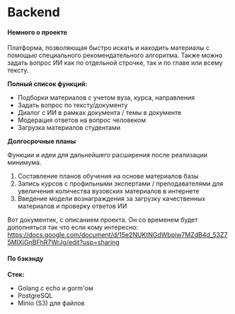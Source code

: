 # Backend

#### Немного о проекте

Платформа, позволяющая быстро искать и находить материалы с помощью
специального рекомендательного алгоритма. Также можно задать вопрос ИИ
как по отдельной строчке, так и по главе или всему тексту.

**Полный список функций:**

* Подборки материалов с учетом вуза, курса, направления
* Задать вопрос по тексту/документу
* Диалог с ИИ в рамках документа / темы в документе
* Модерация ответов на вопрос человеком
* Загрузка материалов студентами

**Долгосрочные планы**

Функции и идеи для дальнейшего расширения после реализации минимума.

1. Составление планов обучения на основе материалов базы
2. Запись курсов с профильными экспертами / преподавателями для увеличения количества вузовских материалов в интернете
3. Введение модели вознаграждения за загрузку качественных материалов и проверку ответов ИИ

Вот документик, с описанием проекта. Он со временем будет дополняться так что если кому интересно:
https://docs.google.com/document/d/15e2NUKtNGdWbpiw7MZdB4d_53Z75MIXiGnBFhR7WrJg/edit?usp=sharing

#### По бэкэнду

**Стек:**

* Golang с echo и gorm'ом
* PostgreSQL
* Minio (S3) для файлов
